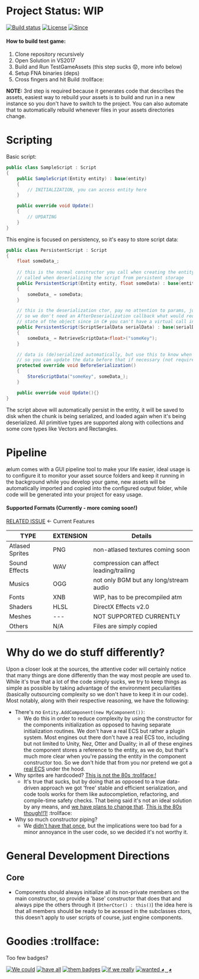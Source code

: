 # Project Status: WIP
[![Build status](https://ci.appveyor.com/api/projects/status/gfmeiefkf3dnffie/branch/master?svg=true)](https://ci.appveyor.com/project/Alan-FGR/aelum/branch/master)
[![License](http://img.shields.io/:license-mit-blue.svg)](http://doge.mit-license.org)
[![Since](https://img.shields.io/badge/since-3200BC-lightgray.svg)](https://github.com/Alan-FGR/aelum/blob/master/LICENSE)

#### How to build test game:
1. Clone repository recursively
3. Open Solution in VS2017
3. Build and Run TestGameAssets (this step sucks :worried:, more info below)
3. Setup FNA binaries (deps)
7. Cross fingers and hit Build :trollface:

**NOTE:** 3rd step is required because it generates code that describes the assets, easiest way to rebuild your assets is to build and run in a new instance so you don't have to switch to the project. You can also automate that to automatically rebuild whenever files in your assets directories change.

# Scripting
Basic script:
```C#
public class SampleScript : Script
{
    public SampleScript(Entity entity) : base(entity)
    {
        // INITIALIZATION, you can access entity here
    }

    public override void Update()
    {
        // UPDATING
    }
}
```
This engine is focused on persistency, so it's easy to store script data:
```C#
public class PersistentScript : Script
{
    float someData_;
    
    // this is the normal constructor you call when creating the entity for the first time, it's not
    // called when deserializing the script from persistent storage
    public PersistentScript(Entity entity, float someData) : base(entity)
    {
        someData_ = someData;
    }

    // this is the deserialization ctor, pay no attention to params, just alt-insert them. we do this
    // so we don't need an AfterDeserialization callback what would require us to track initialization
    // state of the object since in C# you can't have a virtual call in the base class ctor
    public PersistentScript(ScriptSerialData serialData) : base(serialData)
    {
        someData_ = RetrieveScriptData<float>("someKey");
    }

    // data is (de)serialized automatically, but use this to know when script is being serialized
    // so you can update the data before that if necessary (not required)
    protected override void BeforeSerialization()
    {
        StoreScriptData("someKey", someData_);
    }

    public override void Update(){}
}
```
The script above will automatically persist in the entity, it will be saved to disk when the chunk is being serialized, and loaded again when it's being deserialized. All primitive types are supported along with collections and some core types like Vectors and Rectangles.

# Pipeline

ælum comes with a GUI pipeline tool to make your life easier, ideal usage is to configure it to monitor your asset source folders and keep it running in the background while you develop your game, new assets will be automatically imported and copied into the configured output folder, while code will be generated into your project for easy usage.

#### Supported Formats (Currently - more coming soon!)

[RELATED ISSUE](https://github.com/Alan-FGR/aelum/issues/10) <- Current Features

|TYPE|EXTENSION|Details|
|----|---------|-------|
|Atlased Sprites|PNG|non-atlased textures coming soon|
|Sound Effects|WAV|compression can affect leading/trailing|
|Musics|OGG|not only BGM but any long/stream audio|
|Fonts|XNB|WIP, has to be precompiled atm|
|Shaders|HLSL|DirectX Effects v2.0|
|Meshes|---|NOT SUPPORTED CURRENTLY|
|Others|N/A|Files are simply copied|


# Why do we do stuff differently?

Upon a closer look at the sources, the attentive coder will certainly notice that many things are done differently than the way most people are used to. While it's true that a lot of the code simply sucks, we try to keep things as simple as possible by taking advantage of the environment peculiarities (basically outsourcing complexity so we don't have to keep it in our code). Most notably, along with their respective reasoning, we have the following:

- There's no `Entity.AddComponent(new MyComponent())`:
	- We do this in order to reduce complexity by using the constructor for the components initialization as opposed to having separate initialization routines. We don't have a real ECS but rather a plugin system. Most engines out there don't have a real ECS too, including but not limited to Unity, Nez, Otter and Duality; in all of these engines the component stores a reference to the entity, as we do, but that's much more clear when you're passing the entity in the component constructor too. So we don't hide that from you nor pretend we got a [real ECS](https://github.com/nem0/LumixEngine/tree/master/src/engine) under the hood.
- Why sprites are hardcoded? [This is not the 80s :trollface:!](https://gitter.im/nem0/LumixEngine?at=59ec9d075c40c1ba79d07a43)
	- It's true that sucks, but by doing that as opposed to a true data-driven approach we got 'free' stable and efficient serialization, and code tools works for them like autocompletion, refactoring, and compile-time safety checks. That being said it's not an ideal solution by any means, and [we have plans to change that](https://github.com/Alan-FGR/aelum/issues/3). [This is the 80s though!!1!](https://gfycat.com/gifs/detail/WarlikeScornfulBlackfish) :trollface:
- Why so much constructor piping?
    - We [didn't have that once](https://github.com/Alan-FGR/aelum/commit/e3cc8f360f4be1e89b74a2f9bc16332124d1a6ef), but the implications were too bad for a minor annoyance in the user code, so we decided it's not worthy it.

# General Development Directions
## Core
- Components should always initialize all its non-private members on the main constructor, so provide a 'base' constructor that does that and always pipe the others through it (`OtherCtor() : this()`) the idea here is that all members should be ready to be acessed in the subclasses ctors, this doesn't apply to user scripts of course, just engine components.

# Goodies :trollface:

Too few badges?

[![We could](http://img.shields.io/:We-could-brightgreen.svg)](https://github.com/Alan-FGR/BogusBadges)
[![have all](http://img.shields.io/:have-all-green.svg)](https://github.com/Alan-FGR/BogusBadges)
[![them badges](http://img.shields.io/:them-badges-yellowgreen.svg)](https://github.com/Alan-FGR/BogusBadges)
[![if we really](http://img.shields.io/:if_we-really-yellow.svg)](https://github.com/Alan-FGR/BogusBadges)
[![wanted ◕‿◕](http://img.shields.io/:wanted-◕‿◕-blue.svg)](https://github.com/Alan-FGR/BogusBadges)